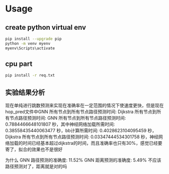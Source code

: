 # Usage

## create python virtual env

```bash
pip install --upgrade pip
python -m venv myenv
myenv\Scripts\activate
```

## cpu part

```bash
pip install -r req.txt
```

## 实验结果分析

现在单纯进行跳数预测来实现在准确率在一定范围的情况下使速度更快，但是现在hop_pred文件中GNN 所有节点到所有节点路径预测时间: Dijkstra 所有节点到所有节点路径预测时间: GNN 所有节点到所有节点路径预测时间: 0.7884466648101807 秒，其中神经网络加载所需时间: 0.38558435440063477 秒，bb计算所需时间: 0.4028623104095459 秒，Dijkstra 所有节点到所有节点路径预测时间: 0.03347444534301758 秒，神经网络加载的时间已经基本超过dijkstra的时间，而且准确率也只有30%，感觉已经要寄了，拟合的效果也不是很好

为什么
GNN 路径预测的准确度: 11.52%
GNN 距离预测的准确度: 5.49%
不应该路径预测对了，距离就是对的吗
